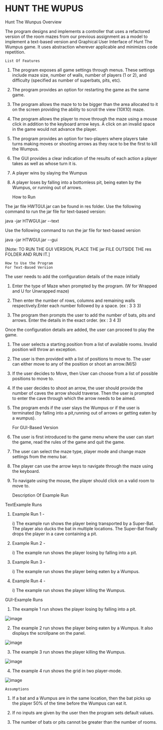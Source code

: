 # HUNT THE WUPUS
 Hunt The Wunpus
	Overview

The program designs and implements a controller that uses a refactored version of the room mazes from our previous assignment as a model to implement a text-based version and Graphical User Interface of Hunt The Wumpus game. It uses abstraction wherever applicable and minimizes code repetition.

	List Of Features

1) The program exposes all game settings through menus. These settings include maze size, number of 	walls, number of players (1 or 2), and difficulty (specified as number of superbats, pits, etc).

2) The program provides an option for restarting the game as the same game.

3) The program allows the maze to to be bigger than the area allocated to it on the screen providing 	the ability to scroll the view (10X10) maze.

4) The program allows the player to move through the maze using a mouse click in addition to the 	keyboard arrow keys. A click on an invalid space in the game would not advance the player.

5) The program provides an option for two-players where players take turns making moves or shooting 	arrows as they race to be the first to kill the Wumpus.

6) The GUI provides a clear indication of the results of each action a player takes as well as whose 	turn it is.

7) A player wins by slaying the Wumpus

8) A player loses by falling into a bottomless pit, being eaten by the Wumpus, or running 	out of arrows.

	How to Run

The jar file HWTGUI.jar can be found in res folder.
Use the following command to run the jar file for text-based version:

java -jar HTWGUI.jar --text

Use the following command to run the jar file for text-based version

java -jar HTWGUI.jar --gui

[Note: TO RUN THE GUI VERSION, PLACE THE jar FILE OUTSIDE THE res FOLDER AND RUN IT.]

	How to Use the Program
	For Text-Based Version
	
The user needs to add the configuration details of the maze initially

1) Enter the type of Maze when prompted by the program. (W for Wrapped and U for 	Unwrapped maze) 

2) Then enter the number of rows, columns and remaining walls respectively.Enter each 	number followed by a space. (ex : 3 3 3)

3) The program then prompts the user to add the number of bats, pits and arrows. Enter 	the details in the exact order. (ex : 3 4 3)

Once the configuration details are added, the user can proceed to play the game.

1) The user selects a starting position from a list of available rooms. Invalid position 	will throw an exception.

2) The user is then provided with a list of positions to move to. The user can either 	move to any of the position or shoot an arrow.(M/S)

3) If the user decides to Move, then User can choose from a list of possible positions to 	move to.

4) If the user decides to shoot an arrow, the  user should provide the number of caves 	the arrow should traverse. Then the user is prompted to enter the cave through which 	the arrow needs to be aimed.

5) The program ends if the user slays the Wumpus or if the user is terminated (by falling 	into a pit,running out of arrows or getting eaten by a wumpus).

	For GUI-Based Version

1) The user is first introduced to the game menu where the user can start the game, read the rules of 	the game and quit the game.

2) The user can select the maze type, player mode and change maze settings from the menu bar.

3) The player can use the arrow keys to navigate through the maze using the keyboard.

4) To navigate using the mouse, the player should click on a valid room to move to.

	Description Of Example Run

TextExample Runs

1) Example Run 1 - 

 	i) The example run shows the player being transported by a Super-Bat. The player also 		ducks the bat in multiple locations. The Super-Bat finally drops the player in a 		cave containing a pit.
 	
2) Example Run 2 - 

 	i) The example run shows the player losing by falling into a pit.

3) Example Run 3 - 

 	i) The example run shows the player being eaten by a Wumpus.	

4) Example Run 4 - 

 	i) The example run shows the player killing the Wumpus.	

GUI-Example Runs

1) The example 1 run shows the player losing by falling into a pit.

![image](https://user-images.githubusercontent.com/9563777/102681094-b7630180-41e4-11eb-9fcf-fb9893c2cbc0.png)

2) The example 2 run shows the player being eaten by a Wumpus. It also displays the scrollpane on the panel.

![image](https://user-images.githubusercontent.com/9563777/102681139-027d1480-41e5-11eb-8aec-6c7db02debe8.png)

3) The example 3 run shows the player killing the Wumpus.

![image](https://user-images.githubusercontent.com/9563777/102681146-17f23e80-41e5-11eb-8798-fe4f47cecbeb.png)

4) The example 4 run shows the grid in two player-mode.

![image](https://user-images.githubusercontent.com/9563777/102681156-27718780-41e5-11eb-8447-97ded8a2acbf.png)

	Assumptions

1) If a bat and a Wumpus are in the same location, then the bat picks up the player 50% of the time before the Wumpus can eat it.

2) If no inputs are given by the user then the program sets default values.

3) The number of bats or pits cannot be greater than the number of rooms.
